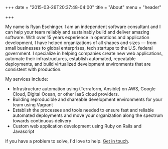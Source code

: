 +++
date = "2015-03-26T20:37:48-04:00"
title = "About"
menu = "header"

+++

My name is Ryan Eschinger. I am an independent software consultant and I can help your team reliably and sustainably build and deliver amazing software. With over 15 years experience in operations and application development, I have helped organizations of all shapes and sizes &mdash; from small businesses to global enterprises, tech startups to the U.S. federal government. I specialize in helping companies create new web applications, automate their infrastructures, establish automated, repeatable deployments, and build virtualized development environments that are consistent with production.

My services include:

* Infrastructure automation using (Terraform, Ansible) on AWS, Google Cloud, Digital Ocean, or other IaaS cloud providers.
* Building reproducible and shareable development environments for your team using Vagrant
* Establish the processes and tools needed to ensure fast and reliable automated deployments and move your organization along the spectrum towards continuous delivery
* Custom web application development using Ruby on Rails and Javascript

If you have a problem to solve, I'd love to help. [Get in touch](mailto:ryan@ryaneschinger.com).

<div class="social-icons" style="text-align: center">
<a href="http://twitter.com/ryanesc" target="_blank">
<i class="fa fa-twitter-square"></i>
</a>
<a href="https://www.linkedin.com/in/ryaneschinger" target="_blank" data-proofer-ignore>
<i class="fa fa-linkedin-square"></i>
</a>
<a href="https://github.com/ryane" target="_blank">
<i class="fa fa-github-square"></i>
</a>
<a href="mailto:ryan@ryaneschinger.com" target="_blank">
<i class="fa fa-envelope-square"></i>
</a>
</div>

